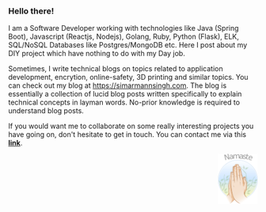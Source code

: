 ### Hello there!

I am a Software Developer working with technologies like Java (Spring Boot), Javascript (Reactjs, Nodejs), Golang, Ruby, Python (Flask), ELK, SQL/NoSQL Databases like Postgres/MongoDB etc. Here I post about my DIY project which have nothing to do with my Day job.

Sometimes, I write technical blogs on topics related to application development, encrytion, online-safety, 3D printing and similar topics. You can check out my blog at https://simarmannsingh.com. The blog is essentially a collection of lucid blog posts written specifically to explain technical concepts in layman words. No-prior knowledge is required to understand blog posts.

If you would want me to collaborate on some really interesting projects you have going on, don't hesitate to get in touch. You can contact me via this [**link**](https://hawkpost.co/box/7497c7bd-8404-43d5-a318-b161dfc318a4).

<p align="right">
  <img src="https://github.com/simarmannsingh/simarmannsingh/blob/master/namaste.png" width="80" title="hover text">  
</p>
